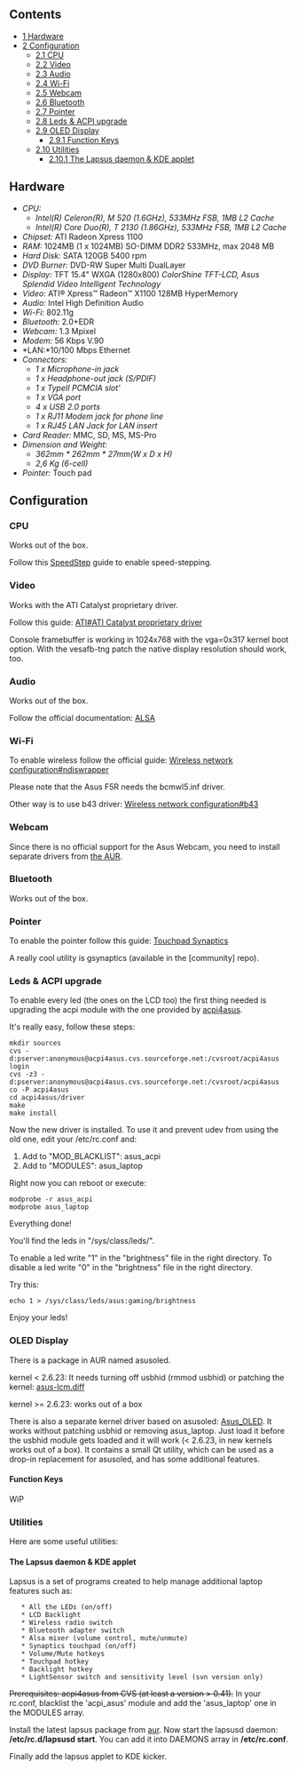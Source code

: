 ## Contents

*   [1 Hardware](#Hardware)
*   [2 Configuration](#Configuration)
    *   [2.1 CPU](#CPU)
    *   [2.2 Video](#Video)
    *   [2.3 Audio](#Audio)
    *   [2.4 Wi-Fi](#Wi-Fi)
    *   [2.5 Webcam](#Webcam)
    *   [2.6 Bluetooth](#Bluetooth)
    *   [2.7 Pointer](#Pointer)
    *   [2.8 Leds & ACPI upgrade](#Leds_.26_ACPI_upgrade)
    *   [2.9 OLED Display](#OLED_Display)
        *   [2.9.1 Function Keys](#Function_Keys)
    *   [2.10 Utilities](#Utilities)
        *   [2.10.1 The Lapsus daemon & KDE applet](#The_Lapsus_daemon_.26_KDE_applet)

## Hardware

*   *CPU:*
    *   *Intel(R) Celeron(R), M 520 (1.6GHz), 533MHz FSB, 1MB L2 Cache*
    *   *Intel(R) Core Duo(R), T 2130 (1.86GHz), 533MHz FSB, 1MB L2 Cache*
*   *Chipset:* ATI Radeon Xpress 1100
*   *RAM:* 1024MB (1 x 1024MB) SO-DIMM DDR2 533MHz, max 2048 MB
*   *Hard Disk:* SATA 120GB 5400 rpm
*   *DVD Burner:* DVD-RW Super Multi DualLayer
*   *Display:* TFT 15.4" WXGA (1280x800) *ColorShine TFT-LCD, Asus Splendid Video Intelligent Technology*
*   *Video:* ATI® Xpress™ Radeon™ X1100 128MB HyperMemory
*   *Audio:* Intel High Definition Audio
*   *Wi-Fi:* 802.11g
*   *Bluetooth:* 2.0+EDR
*   *Webcam:* 1.3 Mpixel
*   *Modem:* 56 Kbps V.90
*   *LAN:*10/100 Mbps Ethernet
*   *Connectors:*
    *   *1 x Microphone-in jack*
    *   *1 x Headphone-out jack (S/PDIF)*
    *   *1 x TypeII PCMCIA slot'*
    *   *1 x VGA port*
    *   *4 x USB 2.0 ports*
    *   *1 x RJ11 Modem jack for phone line*
    *   *1 x RJ45 LAN Jack for LAN insert*
*   *Card Reader:* MMC, SD, MS, MS-Pro
*   *Dimension and Weight:*
    *   *362mm * 262mm * 27mm(W x D x H)*
    *   *2,6 Kg (6-cell)*
*   *Pointer:* Touch pad

## Configuration

### CPU

Works out of the box.

Follow this [SpeedStep](/index.php/SpeedStep "SpeedStep") guide to enable speed-stepping.

### Video

Works with the ATI Catalyst proprietary driver.

Follow this guide: [ATI#ATI Catalyst proprietary driver](/index.php/ATI#ATI_Catalyst_proprietary_driver "ATI")

Console framebuffer is working in 1024x768 with the vga=0x317 kernel boot option. With the vesafb-tng patch the native display resolution should work, too.

### Audio

Works out of the box.

Follow the official documentation: [ALSA](/index.php/ALSA "ALSA")

### Wi-Fi

To enable wireless follow the official guide: [Wireless network configuration#ndiswrapper](/index.php/Wireless_network_configuration#ndiswrapper "Wireless network configuration")

Please note that the Asus F5R needs the bcmwl5.inf driver.

Other way is to use b43 driver: [Wireless network configuration#b43](/index.php/Wireless_network_configuration#b43 "Wireless network configuration")

### Webcam

Since there is no official support for the Asus Webcam, you need to install separate drivers from [the AUR](https://aur.archlinux.org/packages.php?ID=12669).

### Bluetooth

Works out of the box.

### Pointer

To enable the pointer follow this guide: [Touchpad Synaptics](/index.php/Touchpad_Synaptics "Touchpad Synaptics")

A really cool utility is gsynaptics (available in the [community] repo).

### Leds & ACPI upgrade

To enable every led (the ones on the LCD too) the first thing needed is upgrading the acpi module with the one provided by [acpi4asus](http://acpi4asus.sourceforge.net/).

It's really easy, follow these steps:

```
mkdir sources
cvs -d:pserver:anonymous@acpi4asus.cvs.sourceforge.net:/cvsroot/acpi4asus login
cvs -z3 -d:pserver:anonymous@acpi4asus.cvs.sourceforge.net:/cvsroot/acpi4asus co -P acpi4asus
cd acpi4asus/driver
make
make install

```

Now the new driver is installed. To use it and prevent udev from using the old one, edit your /etc/rc.conf and:

1.  Add to "MOD_BLACKLIST": asus_acpi
2.  Add to "MODULES": asus_laptop

Right now you can reboot or execute:

```
modprobe -r asus_acpi
modprobe asus_laptop

```

Everything done!

You'll find the leds in "/sys/class/leds/".

To enable a led write "1" in the "brightness" file in the right directory. To disable a led write "0" in the "brightness" file in the right directory.

Try this:

```
echo 1 > /sys/class/leds/asus:gaming/brightness 

```

Enjoy your leds!

### OLED Display

There is a package in AUR named asusoled.

kernel < 2.6.23: It needs turning off usbhid (rmmod usbhid) or patching the kernel: [asus-lcm.diff](http://kharg.LKSnet.org/asus-lcm.diff)

kernel >= 2.6.23: works out of a box

There is also a separate kernel driver based on asusoled: [Asus_OLED](http://lapsus.berlios.de/asus_oled.html). It works without patching usbhid or removing asus_laptop. Just load it before the usbhid module gets loaded and it will work (< 2.6.23, in new kernels works out of a box). It contains a small Qt utility, which can be used as a drop-in replacement for asusoled, and has some additional features.

#### Function Keys

WiP

### Utilities

Here are some useful utilities:

#### The Lapsus daemon & KDE applet

Lapsus is a set of programs created to help manage additional laptop features such as:

```
   * All the LEDs (on/off)
   * LCD Backlight
   * Wireless radio switch
   * Bluetooth adapter switch
   * Alsa mixer (volume control, mute/unmute)
   * Synaptics touchpad (on/off)
   * Volume/Mute hotkeys
   * Touchpad hotkey
   * Backlight hotkey
   * LightSensor switch and sensitivity level (svn version only)

```

~~Prerequisites: acpi4asus from CVS (at least a version > 0.41).~~ In your rc.conf, blacklist the 'acpi_asus' module and add the 'asus_laptop' one in the MODULES array.

Install the latest lapsus package from [aur](https://aur.archlinux.org/packages.php?do_Details=1&ID=11207). Now start the lapsusd daemon: **/etc/rc.d/lapsusd start**. You can add it into DAEMONS array in **/etc/rc.conf**.

Finally add the lapsus applet to KDE kicker.